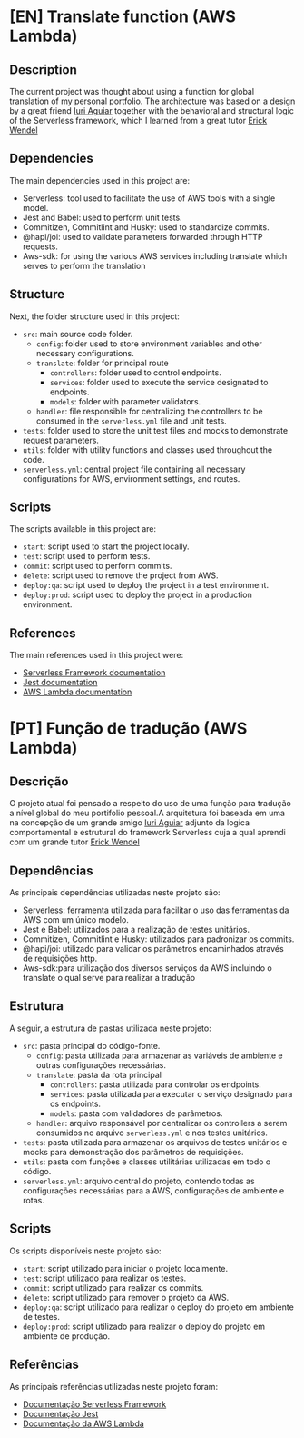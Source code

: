 # [EN] Translate function (AWS Lambda)

## Description

The current project was thought about using a function for global translation of my personal portfolio. The architecture was based on a design by a great friend [Iuri Aguiar](https://github.com/iuriaguiarr/Serverless) together with the behavioral and structural logic of the Serverless framework, which I learned from a great tutor [Erick Wendel](https://www.linkedin.com/in/erickwendel/)

## Dependencies

The main dependencies used in this project are:

- Serverless: tool used to facilitate the use of AWS tools with a single model.
- Jest and Babel: used to perform unit tests.
- Commitizen, Commitlint and Husky: used to standardize commits.
- @hapi/joi: used to validate parameters forwarded through HTTP requests.
- Aws-sdk: for using the various AWS services including translate which serves to perform the translation

## Structure

Next, the folder structure used in this project:

- `src`: main source code folder.
  - `config`: folder used to store environment variables and other necessary configurations.
  - `translate`: folder for principal route
    - `controllers`: folder used to control endpoints.
    - `services`: folder used to execute the service designated to endpoints.
    - `models`: folder with parameter validators.
  - `handler`: file responsible for centralizing the controllers to be consumed in the `serverless.yml` file and unit tests.
- `tests`: folder used to store the unit test files and mocks to demonstrate request parameters.
- `utils`: folder with utility functions and classes used throughout the code.
- `serverless.yml`: central project file containing all necessary configurations for AWS, environment settings, and routes.

## Scripts

The scripts available in this project are:

- `start`: script used to start the project locally.
- `test`: script used to perform tests.
- `commit`: script used to perform commits.
- `delete`: script used to remove the project from AWS.
- `deploy:qa`: script used to deploy the project in a test environment.
- `deploy:prod`: script used to deploy the project in a production environment.

## References

The main references used in this project were:

- [Serverless Framework documentation](https://www.serverless.com/framework/docs)
- [Jest documentation](https://jestjs.io/pt-BR/docs/getting-started)
- [AWS Lambda documentation](https://docs.aws.amazon.com/lambda/index.html)

# [PT] Função de tradução (AWS Lambda)

## Descrição

O projeto atual foi pensado a respeito do uso de uma função para tradução a nível global do meu portifolio pessoal.A arquitetura foi baseada em uma na concepção de um grande amigo [Iuri Aguiar](https://github.com/iuriaguiarr/Serverless-example) adjunto da logica comportamental e estrutural do framework Serverless cuja a qual aprendi com um grande tutor [Erick Wendel](https://www.linkedin.com/in/erickwendel/)

## Dependências

As principais dependências utilizadas neste projeto são:

- Serverless: ferramenta utilizada para facilitar o uso das ferramentas da AWS com um único modelo.
- Jest e Babel: utilizados para a realização de testes unitários.
- Commitizen, Commitlint e Husky: utilizados para padronizar os commits.
- @hapi/joi: utilizado para validar os parâmetros encaminhados através de requisições http.
- Aws-sdk:para utilização dos diversos serviços da AWS incluindo o translate o qual serve para realizar a tradução

## Estrutura

A seguir, a estrutura de pastas utilizada neste projeto:

- `src`: pasta principal do código-fonte.
  - `config`: pasta utilizada para armazenar as variáveis de ambiente e outras configurações necessárias.
  - `translate`: pasta da rota principal
    - `controllers`: pasta utilizada para controlar os endpoints.
    - `services`: pasta utilizada para executar o serviço designado para os endpoints.
    - `models`: pasta com validadores de parâmetros.
  - `handler`: arquivo responsável por centralizar os controllers a serem consumidos no arquivo `serverless.yml` e nos testes unitários.
- `tests`: pasta utilizada para armazenar os arquivos de testes unitários e mocks para demonstração dos parâmetros de requisições.
- `utils`: pasta com funções e classes utilitárias utilizadas em todo o código.
- `serverless.yml`: arquivo central do projeto, contendo todas as configurações necessárias para a AWS, configurações de ambiente e rotas.

## Scripts

Os scripts disponíveis neste projeto são:

- `start`: script utilizado para iniciar o projeto localmente.
- `test`: script utilizado para realizar os testes.
- `commit`: script utilizado para realizar os commits.
- `delete`: script utilizado para remover o projeto da AWS.
- `deploy:qa`: script utilizado para realizar o deploy do projeto em ambiente de testes.
- `deploy:prod`: script utilizado para realizar o deploy do projeto em ambiente de produção.

## Referências

As principais referências utilizadas neste projeto foram:

- [Documentação Serverless Framework](https://www.serverless.com/framework/docs)
- [Documentação Jest](https://jestjs.io/pt-BR/docs/getting-started)
- [Documentação da AWS Lambda](https://docs.aws.amazon.com/lambda/index.html)
